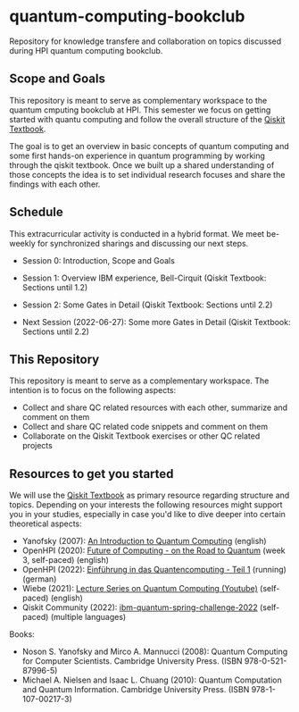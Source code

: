 # quantum-computing-bookclub
Repository for knowledge transfere and collaboration on topics discussed during HPI quantum computing bookclub.


## Scope and Goals
This repository is meant to serve as complementary workspace to the quantum cmputing bookclub at HPI. This semester we focus on getting started with quantu computing and follow the overall structure of the [Qiskit Textbook][1].

The goal is to get an overview in basic concepts of quantum computing and some first hands-on experience in quantum programming by working through the qiskit textbook. Once we built up a shared understanding of those concepts the idea is to set individual research focuses and share the findings with each other.


## Schedule
This extracurricular activity is conducted in a hybrid format. We meet be-weekly for synchronized sharings and discussing our next steps.

- Session 0: Introduction, Scope and Goals
- Session 1: Overview IBM experience, Bell-Cirquit (Qiskit Textbook: Sections until 1.2)
- Session 2: Some Gates in Detail (Qiskit Textbook: Sections until 2.2)

- Next Session (2022-06-27): Some more Gates in Detail (Qiskit Textbook: Sections until 2.2)


## This Repository
This repository is meant to serve as a complementary workspace. The intention is to focus on the following aspects:
- Collect and share QC related resources with each other, summarize and comment on them
- Collect and share QC related code snippets and comment on them
- Collaborate on the Qiskit Textbook exercises or other QC related projects


## Resources to get you started
We will use the [Qiskit Textbook][1] as primary resource regarding structure and topics. Depending on your interests the following resources might support you in your studies, especially in case you'd like to dive deeper into certain theoretical aspects:

- Yanofsky (2007): [An Introduction to Quantum Computing][2] (english)
- OpenHPI (2020): [Future of Computing - on the Road to Quantum][3] (week 3, self-paced) (english)
- OpenHPI (2022): [Einführung in das Quantencomputing - Teil 1][4] (running) (german)
- Wiebe (2021): [Lecture Series on Quantum Computing (Youtube)][5] (self-paced) (english)
- Qiskit Community (2022): [ibm-quantum-spring-challenge-2022][6] (self-paced) (multiple languages)

Books:
- Noson S. Yanofsky and Mirco A. Mannucci (2008): Quantum Computing for Computer Scientists. Cambridge University Press. (ISBN 978-0-521-87996-5)
- Michael A. Nielsen and Isaac L. Chuang (2010): Quantum Computation and Quantum Information. Cambridge University Press. (ISBN 978-1-107-00217-3)

[1]: https://qiskit.org/textbook/preface.html
[2]: https://arxiv.org/abs/0708.0261v1
[3]: https://open.hpi.de/courses/ibmpower2020
[4]: https://open.hpi.de/courses/qc-intro-1-2022
[5]: https://www.youtube.com/channel/UCYpyuTbBhQ2FvTmVLL6b3zA/videos
[6]: https://github.com/qiskit-community/ibm-quantum-spring-challenge-2022
